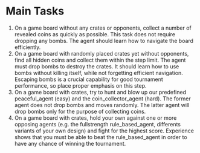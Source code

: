 # Main Tasks
1. On a game board without any crates or opponents, collect a number of revealed coins as quickly as possible. This task does not require dropping any bombs. The agent should learn how to navigate the board efficiently.
2. On a game board with randomly placed crates yet without opponents, find all hidden coins and collect them within the step limit. The agent must drop bombs to destroy the crates. It should learn how to use bombs without killing itself, while not forgetting efficient navigation.  Escaping bombs is a crucial capability for good tournament performance, so place proper emphasis on this step.
3. On a game board with crates, try to hunt and blow up our predefined peaceful_agent (easy) and the coin_collector_agent (hard). The former agent does not drop bombs and moves randomly. The latter agent will drop bombs only for the purpose of collecting coins.
4. On a game board with crates, hold your own against one or more opposing agents (e.g. the fullstrength rule_based_agent, differents variants of your own design) and fight for the highest score. Experience shows that you must be able to beat the rule_based_agent in order to have any chance of winning the tournament.
 
